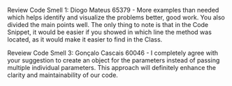 Review Code Smell 1: Diogo Mateus 65379 - More examples than needed which helps identify and visualize the problems better, good work.
You also divided the main points well. The only thing to note is that in the Code Snippet, it would be easier if you showed in 
which line the method was located, as it would make it easier to find in the Class.

Reveiew Code Smell 3: Gonçalo Cascais 60046 - I completely agree with your suggestion to create an object for the parameters instead of passing multiple individual parameters. This approach will definitely enhance the clarity and maintainability of our code.
